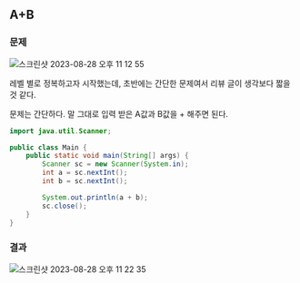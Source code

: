 ## A+B
### 문제

![스크린샷 2023-08-28 오후 11 12 55](https://github.com/Heo-y-y/development-blog/assets/112863029/9ac9ee08-5b2a-40b2-bc5a-aa4c140b4f5a)

레벨 별로 정복하고자 시작했는데, 초반에는 간단한 문제여서 리뷰 글이 생각보다 짧을 것 같다.

문제는 간단하다.  말 그대로 입력 받은 A값과 B값을 + 해주면 된다.

```java
import java.util.Scanner;

public class Main {
    public static void main(String[] args) {
        Scanner sc = new Scanner(System.in);
        int a = sc.nextInt();
        int b = sc.nextInt();

        System.out.println(a + b);
        sc.close();
    }
}
```

### 결과

![스크린샷 2023-08-28 오후 11 22 35](https://github.com/Heo-y-y/development-blog/assets/112863029/2199a51a-f5e8-4f9e-8d09-f354b3d6818d)
